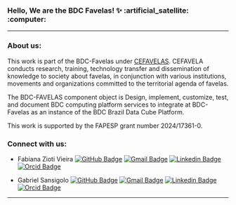 <h3 align="left">Hello, We are the BDC Favelas! ✨ :artificial_satellite: :computer: </h3>

---

### About us:
This work is part of the BDC-Favelas under [CEFAVELAS]([https://cefavela.ufabc.edu.br/]). CEFAVELA conducts research, training, technology transfer and dissemination of knowledge to society about favelas, in conjunction with various institutions, movements and organizations committed to the territorial agenda of favelas.

The BDC-FAVELAS component object is Design, implement, customize, test, and document BDC computing platform services to integrate at BDC-Favelas as an instance of the BDC Brazil Data Cube Platform.

This work is supported by the FAPESP grant number 2024/17361-0.

### Connect with us:

- Fabiana Zioti Vieira
[![GitHub Badge](https://img.shields.io/badge/-fabianazioti-%23121011.svg?style=flat&logo=github&logoColor=white)](https://github.com/fabianazioti)
[![Gmail Badge](https://img.shields.io/badge/-fabiana.zioti@inpe.br-c14438?style=flat&logo=Gmail&logoColor=white&link=fabiana.zioti@inpe.br)](mailto:fabiana.zioti@inpe.br)
[![Linkedin Badge](https://img.shields.io/badge/-Fabiana_Zioti_Vieira-blue?style=flat&logo=Linkedin&logoColor=white&link=https://www.linkedin.com/in/fabianazioti/)](https://www.linkedin.com/in/fabianazioti/)
[![Orcid Badge](https://img.shields.io/badge/-Fabiana_Zioti_Vieira-green?style=flat&logo=Orcid&logoColor=white&link=https://orcid.org/0000-0002-7305-6043)](https://orcid.org/0000-0002-7305-6043)

- Gabriel Sansigolo
[![GitHub Badge](https://img.shields.io/badge/-GSansigolo-%23121011.svg?style=flat&logo=github&logoColor=white)](https://github.com/GSansigolo)
[![Gmail Badge](https://img.shields.io/badge/-gabrielsansigolo@gmail.com-c14438?style=flat&logo=Gmail&logoColor=white&link=mailto:gabrielsansigolo@gmail.com)](mailto:gabrielsansigolo@gmail.com)
[![Linkedin Badge](https://img.shields.io/badge/-Gabriel_Sansigolo-blue?style=flat&logo=Linkedin&logoColor=white&link=https://www.linkedin.com/in/gabriel-sansigolo-9ab7b0ab/)](https://www.linkedin.com/in/gabriel-sansigolo-9ab7b0ab/)
[![Orcid Badge](https://img.shields.io/badge/-Gabriel_Sansigolo-green?style=flat&logo=Orcid&logoColor=white&link=https://orcid.org/0009-0007-2829-4345)](https://orcid.org/0000-0003-0789-5858)

---
